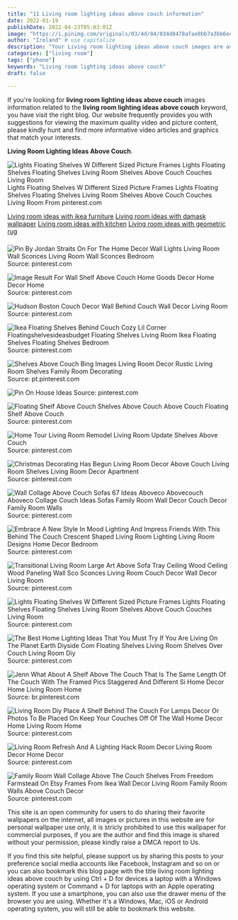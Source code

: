 ```yaml
---
title: "11 Living room lighting ideas above couch information"
date: 2022-01-19
publishDate: 2022-04-23T05:03:01Z
image: "https://i.pinimg.com/originals/03/4d/84/034d8478afae8bb7a3bb6ec0dba33290.jpg"
author: "Ireland" # use capitalize
description: "Your Living room lighting ideas above couch images are available. Living room lighting ideas above couch are a topic that is being searched for and liked by netizens today. You can Get the Living room lighting ideas above couch files here. Find and Download all free images."
categories: ["living room"]
tags: ["phone"]
keywords: "Living room lighting ideas above couch"
draft: false

---
```


If you're looking for **living room lighting ideas above couch** images information related to the **living room lighting ideas above couch** keyword, you have visit the right  blog.  Our website frequently  provides you with  suggestions  for viewing  the maximum  quality video and picture  content, please kindly hunt and find more informative video articles and graphics  that match your interests.

**Living Room Lighting Ideas Above Couch**. 

![Lights Floating Shelves W Different Sized Picture Frames Lights Floating Shelves Floating Shelves Living Room Shelves Above Couch Couches Living Room](https://i.pinimg.com/originals/49/29/86/492986ab26e5262a48ae43d61548f1ad.jpg "Lights Floating Shelves W Different Sized Picture Frames Lights Floating Shelves Floating Shelves Living Room Shelves Above Couch Couches Living Room")
Lights Floating Shelves W Different Sized Picture Frames Lights Floating Shelves Floating Shelves Living Room Shelves Above Couch Couches Living Room From pinterest.com

[Living room ideas with ikea furniture](/living-room-ideas-with-ikea-furniture/)
[Living room ideas with damask wallpaper](/living-room-ideas-with-damask-wallpaper/)
[Living room ideas with kitchen](/living-room-ideas-with-kitchen/)
[Living room ideas with geometric rug](/living-room-ideas-with-geometric-rug/)



### 

 


![Pin By Jordan Straits On For The Home Decor Wall Lights Living Room Wall Sconces Living Room Wall Sconces Bedroom](https://i.pinimg.com/originals/65/d5/af/65d5af1fc2da0c5fb98aa2e419d34967.jpg "Pin By Jordan Straits On For The Home Decor Wall Lights Living Room Wall Sconces Living Room Wall Sconces Bedroom")
Source: pinterest.com

 

![Image Result For Wall Shelf Above Couch Home Goods Decor Home Decor Home](https://i.pinimg.com/originals/c2/9c/c0/c29cc02e868167e9191096dbbb5c3ed5.jpg "Image Result For Wall Shelf Above Couch Home Goods Decor Home Decor Home")
Source: pinterest.com

 

![Hudson Boston Couch Decor Wall Behind Couch Wall Decor Living Room](https://i.pinimg.com/originals/9e/41/33/9e4133b061107817dba591c549ef556d.jpg "Hudson Boston Couch Decor Wall Behind Couch Wall Decor Living Room")
Source: pinterest.com

 

![Ikea Floating Shelves Behind Couch Cozy Lil Corner Floatingshelvesideasbudget Floating Shelves Living Room Ikea Floating Shelves Floating Shelves Bedroom](https://i.pinimg.com/originals/ac/b4/c8/acb4c8c436be3ce1a5eb4658000f4d41.jpg "Ikea Floating Shelves Behind Couch Cozy Lil Corner Floatingshelvesideasbudget Floating Shelves Living Room Ikea Floating Shelves Floating Shelves Bedroom")
Source: pinterest.com

 

![Shelves Above Couch Bing Images Living Room Decor Rustic Living Room Shelves Family Room Decorating](https://i.pinimg.com/originals/02/67/75/026775a72266092643d6fa9de8278325.jpg "Shelves Above Couch Bing Images Living Room Decor Rustic Living Room Shelves Family Room Decorating")
Source: pt.pinterest.com

 

![Pin On House Ideas](https://i.pinimg.com/564x/bf/88/be/bf88bedf63061c4e353616d1d07fdabd.jpg "Pin On House Ideas")
Source: pinterest.com

 

![Floating Shelf Above Couch Shelves Above Couch Above Couch Floating Shelf Above Couch](https://i.pinimg.com/originals/b3/28/f9/b328f9c727e52edfc2776fc6f048a84b.jpg "Floating Shelf Above Couch Shelves Above Couch Above Couch Floating Shelf Above Couch")
Source: pinterest.com

 

![Home Tour Living Room Remodel Living Room Update Shelves Above Couch](https://i.pinimg.com/originals/be/ca/34/beca3441af660091199c9652e8307ab4.jpg "Home Tour Living Room Remodel Living Room Update Shelves Above Couch")
Source: pinterest.com

 

![Christmas Decorating Has Begun Living Room Decor Above Couch Living Room Shelves Living Room Decor Apartment](https://i.pinimg.com/originals/e6/43/7e/e6437e0e01fec9617eb22537d756ce36.jpg "Christmas Decorating Has Begun Living Room Decor Above Couch Living Room Shelves Living Room Decor Apartment")
Source: pinterest.com

 

![Wall Collage Above Couch Sofas 67 Ideas Aboveco Abovecouch Aboveco Collage Couch Ideas Sofas Family Room Wall Decor Couch Decor Family Room Walls](https://i.pinimg.com/474x/7a/ed/5d/7aed5d520e155173c2f3fd56636bf0f2.jpg "Wall Collage Above Couch Sofas 67 Ideas Aboveco Abovecouch Aboveco Collage Couch Ideas Sofas Family Room Wall Decor Couch Decor Family Room Walls")
Source: pinterest.com

 

![Embrace A New Style In Mood Lighting And Impress Friends With This Behind The Couch Crescent Shaped Living Room Lighting Living Room Designs Home Decor Bedroom](https://i.pinimg.com/236x/c3/18/ff/c318ff9f7c47045361864073cdcd0add.jpg "Embrace A New Style In Mood Lighting And Impress Friends With This Behind The Couch Crescent Shaped Living Room Lighting Living Room Designs Home Decor Bedroom")
Source: pinterest.com

 

![Transitional Living Room Large Art Above Sofa Tray Ceiling Wood Ceiling Wood Paneling Wall Sco Sconces Living Room Couch Decor Wall Decor Living Room](https://i.pinimg.com/originals/6e/59/5f/6e595fdac5838218e7febb04d8e83ee9.jpg "Transitional Living Room Large Art Above Sofa Tray Ceiling Wood Ceiling Wood Paneling Wall Sco Sconces Living Room Couch Decor Wall Decor Living Room")
Source: pinterest.com

 

![Lights Floating Shelves W Different Sized Picture Frames Lights Floating Shelves Floating Shelves Living Room Shelves Above Couch Couches Living Room](https://i.pinimg.com/originals/49/29/86/492986ab26e5262a48ae43d61548f1ad.jpg "Lights Floating Shelves W Different Sized Picture Frames Lights Floating Shelves Floating Shelves Living Room Shelves Above Couch Couches Living Room")
Source: pinterest.com

 

![The Best Home Lighting Ideas That You Must Try If You Are Living On The Planet Earth Diyside Com Floating Shelves Living Room Shelves Over Couch Living Room Diy](https://i.pinimg.com/originals/00/37/1e/00371ea0267d019ae688206789483cec.jpg "The Best Home Lighting Ideas That You Must Try If You Are Living On The Planet Earth Diyside Com Floating Shelves Living Room Shelves Over Couch Living Room Diy")
Source: pinterest.com

 

![Jenn What About A Shelf Above The Couch That Is The Same Length Of The Couch With The Framed Pics Staggered And Different Si Home Decor Home Living Room Home](https://i.pinimg.com/originals/e3/e1/5d/e3e15d22ddfb07d7a0f0e052c81ca240.jpg "Jenn What About A Shelf Above The Couch That Is The Same Length Of The Couch With The Framed Pics Staggered And Different Si Home Decor Home Living Room Home")
Source: br.pinterest.com

 

![Living Room Diy Place A Shelf Behind The Couch For Lamps Decor Or Photos To Be Placed On Keep Your Couches Off Of The Wall Home Decor Home Living Room Home](https://i.pinimg.com/736x/9e/ce/e6/9ecee6d0097b9ea292b5bcd69ba1ca42--air-vent-small-living-rooms.jpg "Living Room Diy Place A Shelf Behind The Couch For Lamps Decor Or Photos To Be Placed On Keep Your Couches Off Of The Wall Home Decor Home Living Room Home")
Source: pinterest.com

 

![Living Room Refresh And A Lighting Hack Room Decor Living Room Decor Home Decor](https://i.pinimg.com/originals/de/a8/63/dea863dacd1db728cc412236a2c6693f.jpg "Living Room Refresh And A Lighting Hack Room Decor Living Room Decor Home Decor")
Source: pinterest.com

 

![Family Room Wall Collage Above The Couch Shelves From Freedom Farmstead On Etsy Frames From Ikea Wall Decor Living Room Family Room Walls Above Couch Decor](https://i.pinimg.com/originals/03/4d/84/034d8478afae8bb7a3bb6ec0dba33290.jpg "Family Room Wall Collage Above The Couch Shelves From Freedom Farmstead On Etsy Frames From Ikea Wall Decor Living Room Family Room Walls Above Couch Decor")
Source: pinterest.com

 

This site is an open community for users to do sharing their favorite wallpapers on the internet, all images or pictures in this website are for personal wallpaper use only, it is stricly prohibited to use this wallpaper for commercial purposes, if you are the author and find this image is shared without your permission, please kindly raise a DMCA report to Us.

If you find this site helpful, please support us by sharing this posts to your preference social media accounts like Facebook, Instagram and so on or you can also bookmark this blog page with the title living room lighting ideas above couch by using Ctrl + D for devices a laptop with a Windows operating system or Command + D for laptops with an Apple operating system. If you use a smartphone, you can also use the drawer menu of the browser you are using. Whether it's a Windows, Mac, iOS or Android operating system, you will still be able to bookmark this website.
